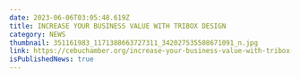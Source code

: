 ```yaml
---
date: 2023-06-06T03:05:48.619Z
title: INCREASE YOUR BUSINESS VALUE WITH TRIBOX DESIGN
category: NEWS
thumbnail: 351161983_1171388663727311_342027535508671091_n.jpg
link: https://cebuchamber.org/increase-your-business-value-with-tribox-design/
isPublishedNews: true
---
```

